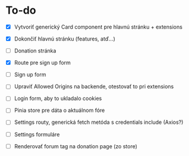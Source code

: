 # To-do

- [x] Vytvoriť generický Card component pre hlavnú stránku + extensions
- [x] Dokončiť hlavnú stránku (features, atď...)
- [ ] Donation stránka
- [x] Route pre sign up form
- [ ] Sign up form

- [ ] Upraviť Allowed Origins na backende, otestovať to pri extensions
- [ ] Login form, aby to ukladalo cookies
- [ ] Pinia store pre dáta o aktuálnom fóre
- [ ] Settings routy, generická fetch metóda s credentials include (Axios?)
- [ ] Settings formuláre
- [ ] Renderovať forum tag na donation page (zo store)
